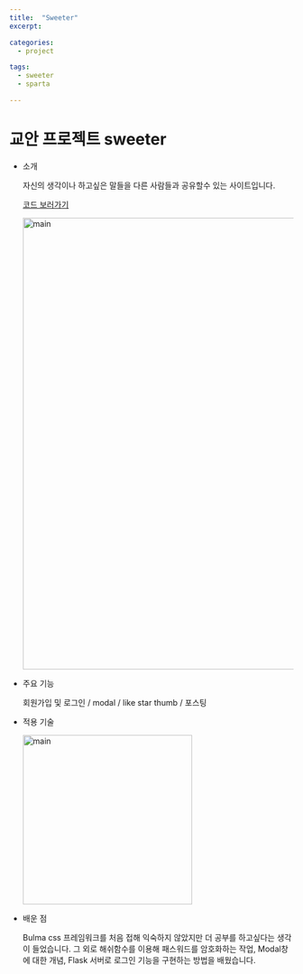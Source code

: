 ```yaml
---
title:  "Sweeter"
excerpt: 

categories:
  - project

tags:
  - sweeter
  - sparta

---
```


# 교안 프로젝트 sweeter

- 소개

  자신의 생각이나 하고싶은 말들을 다른 사람들과 공유할수 있는 사이트입니다.

  [코드 보러가기](https://github.com/ssunghyeon/project-sweeter)

  <img src="{{ site.url }}{{ site.baseurl }}/assets/images/sweeter-p.png" width="800px" alt="main">

- 주요 기능

  회원가입 및 로그인 / modal / like star thumb / 포스팅

- 적용 기술

  <img src="{{ site.url }}{{ site.baseurl }}/assets/images/sweeters.png" width="300px" alt="main">

- 배운 점

  Bulma css 프레임워크를 처음 접해 익숙하지 않았지만 더 공부를 하고싶다는 생각이 들었습니다. 그 외로 해쉬함수를 이용해 패스워드를 암호화하는 작업, Modal창에 대한 개념, Flask 서버로 로그인 기능을 구현하는 방법을 배웠습니다.
